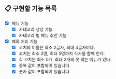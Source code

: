 ## 📋 구현할 기능 목록

- [X] 메뉴 기능
    - [X] 카테고리 생성 기능
    - [X] 카테고리 별 메뉴 추천 기능
- [X] 예외 처리 기능
    - [X] 코치의 이름은 최소 2글자, 최대 4글자이다.
    - [X] 코치는 최소 2명, 최대 5명까지 식사를 함께 한다.
    - [X] 각 코치는 최소 0개, 최대 2개의 못 먹는 메뉴가 있다.
    - [X] 중복 값이 포함되어 있습니다.
    - [X] 숫자 값이 포함되어 있습니다.